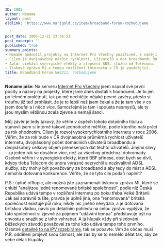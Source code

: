 ```yaml
---
ID: 1903
author: Noname
layout: post
oldlink: 'https://www.marigold.cz/item/broadband-forum-rozhodujeme

  '
post_date: 2005-12-21 23:36:53
post_excerpt: ''
published: true
summary_points:
- Noname hodnotil projekty na Internet Pro Všechny pozitivně, s nadějí na úspěch.
- Cílem je dvojnásobný nárůst rychlosti, uživatelů a dat broadbandu do roku 2006.
- Autor očekává synergické efekty a zlepšení ADSL služeb od Telecomu.
- Tisková zpráva MI o tempu rozšíření internetu v ČR je zavádějící.
title: Broadband Fórum &#8211; rozhodujeme
---
```


<p><strong>Noname píše:</strong> Na serveru <a href="http://www.internetprovsechny.cz/">Internet Pro Všechny</a> jsem napsal své první pocity a názory na projekty, které jsme dnes dostali k hodnocení. Je to jen po letmém prolétnutí, tak po mě nechtějte nějaké pevné závěry, přesto si troufnu již teď prohlásit, že je to lepší než jsem čekal a že je tam vše v co jsem doufal a i něco více. Samozřejmě je tam i spousta nesmyslů, ale ty jsou myslím většinou zcela zjevné a nemají šanci.</p>

<p>Můj závěr je tedy takový, že věřím v úspěch tohoto dotačního titulu a stanovil jsem si interně takové jednoduché měřítko, podle kterého naši práci za rok ohodnotím. Cílem je rozvoj vysokorychlostního internetu v roce 2006. Věřím, že za rok bude v ČR dvojnásobná průměrná rychlost uživatelů internetu, dvojnásobný počet domácních uživatelů broadbandu a dvojnásobný celkový objem přenesených dat těchto uživatelů. Jinými slovy - za jeden rok se dosáhne více, než za všechny předchozí dohromady. Osobně věřím i v synergické efekty, které BBF přinese, dost bych se divil, kdyby třeba Telecom do února výrazné nezrychlil a nezkvalitnil ADSL služby, aby mohly být považovány za broadband a aby tedy do míst s ADSL nemohla dotovaná konkurence. Věříte, že se tyto cíle podaří naplnit?</p>

<p>P.S.: úplně offtopic, ale možná jste zaznamenali tiskovou zprávu MI, které se chlubí "analýzou jedné renomované britské společnosti", podle níž Česká Republika udává tempo v rozšíření Internetu po boku třeba Velké Británii. Jak asi správně tušíte, pravda je úplně jiná, ona "renomovaná" britská společnost existuje půl roku, nikdy nic jiného nevydala, a je dotovaná britskou vládou, navíc po detailním pohledu na celou zprávu vyplývá, že tato společnost si zjevně za pojmem "udávání tempa" představuje být na chvostu a snažit se z toho vyhrabat. A já hlupák vždy při sledování běžeckých závodů považoval za toho kdo udává tempo toho prvního. Ostatně <a href="http://www.internetprovsechny.cz/clanek.php?cid=148">detailně to na IPV rozebíráme</a>, tak se pobavte. Vím že občas musí P.R. oddělení projevit svou činnost, ale zas by se to nemělo dělat tak, aby ze sebe dělali hlupáky.</p>